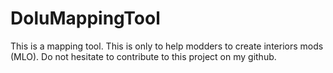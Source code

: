 # DoluMappingTool
This is a mapping tool. This is only to help modders to create interiors mods (MLO). Do not hesitate to contribute to this project on my github.
